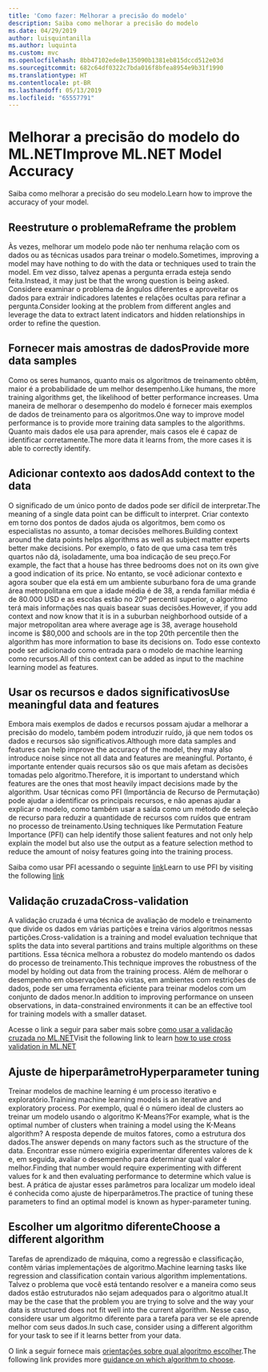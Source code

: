```yaml
---
title: 'Como fazer: Melhorar a precisão do modelo'
description: Saiba como melhorar a precisão do modelo
ms.date: 04/29/2019
author: luisquintanilla
ms.author: luquinta
ms.custom: mvc
ms.openlocfilehash: 8bb47102ede8e135090b1381eb815dccd512e03d
ms.sourcegitcommit: 682c64df0322c7bda016f8bfea8954e9b31f1990
ms.translationtype: HT
ms.contentlocale: pt-BR
ms.lasthandoff: 05/13/2019
ms.locfileid: "65557791"
---
```

# <a name="improve-mlnet-model-accuracy"></a><span data-ttu-id="ea659-103">Melhorar a precisão do modelo do ML.NET</span><span class="sxs-lookup"><span data-stu-id="ea659-103">Improve ML.NET Model Accuracy</span></span>

<span data-ttu-id="ea659-104">Saiba como melhorar a precisão do seu modelo.</span><span class="sxs-lookup"><span data-stu-id="ea659-104">Learn how to improve the accuracy of your model.</span></span>

## <a name="reframe-the-problem"></a><span data-ttu-id="ea659-105">Reestruture o problema</span><span class="sxs-lookup"><span data-stu-id="ea659-105">Reframe the problem</span></span>

<span data-ttu-id="ea659-106">Às vezes, melhorar um modelo pode não ter nenhuma relação com os dados ou as técnicas usados para treinar o modelo.</span><span class="sxs-lookup"><span data-stu-id="ea659-106">Sometimes, improving a model may have nothing to do with the data or techniques used to train the model.</span></span> <span data-ttu-id="ea659-107">Em vez disso, talvez apenas a pergunta errada esteja sendo feita.</span><span class="sxs-lookup"><span data-stu-id="ea659-107">Instead, it may just be that the wrong question is being asked.</span></span> <span data-ttu-id="ea659-108">Considere examinar o problema de ângulos diferentes e aproveitar os dados para extrair indicadores latentes e relações ocultas para refinar a pergunta.</span><span class="sxs-lookup"><span data-stu-id="ea659-108">Consider looking at the problem from different angles and leverage the data to extract latent indicators and hidden relationships in order to refine the question.</span></span>

## <a name="provide-more-data-samples"></a><span data-ttu-id="ea659-109">Fornecer mais amostras de dados</span><span class="sxs-lookup"><span data-stu-id="ea659-109">Provide more data samples</span></span>

<span data-ttu-id="ea659-110">Como os seres humanos, quanto mais os algoritmos de treinamento obtêm, maior é a probabilidade de um melhor desempenho.</span><span class="sxs-lookup"><span data-stu-id="ea659-110">Like humans, the more training algorithms get, the likelihood of better performance increases.</span></span> <span data-ttu-id="ea659-111">Uma maneira de melhorar o desempenho do modelo é fornecer mais exemplos de dados de treinamento para os algoritmos.</span><span class="sxs-lookup"><span data-stu-id="ea659-111">One way to improve model performance is to provide more training data samples to the algorithms.</span></span> <span data-ttu-id="ea659-112">Quanto mais dados ele usa para aprender, mais casos ele é capaz de identificar corretamente.</span><span class="sxs-lookup"><span data-stu-id="ea659-112">The more data it learns from, the more cases it is able to correctly identify.</span></span>

## <a name="add-context-to-the-data"></a><span data-ttu-id="ea659-113">Adicionar contexto aos dados</span><span class="sxs-lookup"><span data-stu-id="ea659-113">Add context to the data</span></span>

<span data-ttu-id="ea659-114">O significado de um único ponto de dados pode ser difícil de interpretar.</span><span class="sxs-lookup"><span data-stu-id="ea659-114">The meaning of a single data point can be difficult to interpret.</span></span> <span data-ttu-id="ea659-115">Criar contexto em torno dos pontos de dados ajuda os algoritmos, bem como os especialistas no assunto, a tomar decisões melhores.</span><span class="sxs-lookup"><span data-stu-id="ea659-115">Building context around the data points helps algorithms as well as subject matter experts better make decisions.</span></span> <span data-ttu-id="ea659-116">Por exemplo, o fato de que uma casa tem três quartos não dá, isoladamente, uma boa indicação de seu preço.</span><span class="sxs-lookup"><span data-stu-id="ea659-116">For example, the fact that a house has three bedrooms does not on its own give a good indication of its price.</span></span> <span data-ttu-id="ea659-117">No entanto, se você adicionar contexto e agora souber que ela está em um ambiente suburbano fora de uma grande área metropolitana em que a idade média é de 38, a renda familiar média é de 80.000 USD e as escolas estão no 20º percentil superior, o algoritmo terá mais informações nas quais basear suas decisões.</span><span class="sxs-lookup"><span data-stu-id="ea659-117">However, if you add context and now know that it is in a suburban neighborhood outside of a major metropolitan area where average age is 38, average household income is $80,000 and schools are in the top 20th percentile then the algorithm has more information to base its decisions on.</span></span> <span data-ttu-id="ea659-118">Todo esse contexto pode ser adicionado como entrada para o modelo de machine learning como recursos.</span><span class="sxs-lookup"><span data-stu-id="ea659-118">All of this context can be added as input to the machine learning model as features.</span></span>

## <a name="use-meaningful-data-and-features"></a><span data-ttu-id="ea659-119">Usar os recursos e dados significativos</span><span class="sxs-lookup"><span data-stu-id="ea659-119">Use meaningful data and features</span></span>

<span data-ttu-id="ea659-120">Embora mais exemplos de dados e recursos possam ajudar a melhorar a precisão do modelo, também podem introduzir ruído, já que nem todos os dados e recursos são significativos.</span><span class="sxs-lookup"><span data-stu-id="ea659-120">Although more data samples and features can help improve the accuracy of the model, they may also introduce noise since not all data and features are meaningful.</span></span> <span data-ttu-id="ea659-121">Portanto, é importante entender quais recursos são os que mais afetam as decisões tomadas pelo algoritmo.</span><span class="sxs-lookup"><span data-stu-id="ea659-121">Therefore, it is important to understand which features are the ones that most heavily impact decisions made by the algorithm.</span></span> <span data-ttu-id="ea659-122">Usar técnicas como PFI (Importância de Recurso de Permutação) pode ajudar a identificar os principais recursos, e não apenas ajudar a explicar o modelo, como também usar a saída como um método de seleção de recurso para reduzir a quantidade de recursos com ruídos que entram no processo de treinamento.</span><span class="sxs-lookup"><span data-stu-id="ea659-122">Using techniques like Permutation Feature Importance (PFI) can help identify those salient features and not only help explain the model but also use the output as a feature selection method to reduce the amount of noisy features going into the training process.</span></span>

<span data-ttu-id="ea659-123">Saiba como usar PFI acessando o seguinte [link](../how-to-guides/explain-machine-learning-model-permutation-feature-importance-ml-net.md)</span><span class="sxs-lookup"><span data-stu-id="ea659-123">Learn to use PFI by visiting the following [link](../how-to-guides/explain-machine-learning-model-permutation-feature-importance-ml-net.md)</span></span>

## <a name="cross-validation"></a><span data-ttu-id="ea659-124">Validação cruzada</span><span class="sxs-lookup"><span data-stu-id="ea659-124">Cross-validation</span></span>

<span data-ttu-id="ea659-125">A validação cruzada é uma técnica de avaliação de modelo e treinamento que divide os dados em várias partições e treina vários algoritmos nessas partições.</span><span class="sxs-lookup"><span data-stu-id="ea659-125">Cross-validation is a training and model evaluation technique that splits the data into several partitions and trains multiple algorithms on these partitions.</span></span> <span data-ttu-id="ea659-126">Essa técnica melhora a robustez do modelo mantendo os dados do processo de treinamento.</span><span class="sxs-lookup"><span data-stu-id="ea659-126">This technique improves the robustness of the model by holding out data from the training process.</span></span> <span data-ttu-id="ea659-127">Além de melhorar o desempenho em observações não vistas, em ambientes com restrições de dados, pode ser uma ferramenta eficiente para treinar modelos com um conjunto de dados menor.</span><span class="sxs-lookup"><span data-stu-id="ea659-127">In addition to improving performance on unseen observations, in data-constrained environments it can be an effective tool for training models with a smaller dataset.</span></span>

<span data-ttu-id="ea659-128">Acesse o link a seguir para saber mais sobre [como usar a validação cruzada no ML.NET](../how-to-guides/train-machine-learning-model-cross-validation-ml-net.md)</span><span class="sxs-lookup"><span data-stu-id="ea659-128">Visit the following link to learn [how to use cross validation in ML.NET](../how-to-guides/train-machine-learning-model-cross-validation-ml-net.md)</span></span>

## <a name="hyperparameter-tuning"></a><span data-ttu-id="ea659-129">Ajuste de hiperparâmetro</span><span class="sxs-lookup"><span data-stu-id="ea659-129">Hyperparameter tuning</span></span>

<span data-ttu-id="ea659-130">Treinar modelos de machine learning é um processo iterativo e exploratório.</span><span class="sxs-lookup"><span data-stu-id="ea659-130">Training machine learning models is an iterative and exploratory process.</span></span> <span data-ttu-id="ea659-131">Por exemplo, qual é o número ideal de clusters ao treinar um modelo usando o algoritmo K-Means?</span><span class="sxs-lookup"><span data-stu-id="ea659-131">For example, what is the optimal number of clusters when training a model using the K-Means algorithm?</span></span> <span data-ttu-id="ea659-132">A resposta depende de muitos fatores, como a estrutura dos dados.</span><span class="sxs-lookup"><span data-stu-id="ea659-132">The answer depends on many factors such as the structure of the data.</span></span> <span data-ttu-id="ea659-133">Encontrar esse número exigiria experimentar diferentes valores de k e, em seguida, avaliar o desempenho para determinar qual valor é melhor.</span><span class="sxs-lookup"><span data-stu-id="ea659-133">Finding that number would require experimenting with different values for k and then evaluating performance to determine which value is best.</span></span> <span data-ttu-id="ea659-134">A prática de ajustar esses parâmetros para localizar um modelo ideal é conhecida como ajuste de hiperparâmetros.</span><span class="sxs-lookup"><span data-stu-id="ea659-134">The practice of tuning these parameters to find an optimal model is known as hyper-parameter tuning.</span></span>

## <a name="choose-a-different-algorithm"></a><span data-ttu-id="ea659-135">Escolher um algoritmo diferente</span><span class="sxs-lookup"><span data-stu-id="ea659-135">Choose a different algorithm</span></span>

<span data-ttu-id="ea659-136">Tarefas de aprendizado de máquina, como a regressão e classificação, contêm várias implementações de algoritmo.</span><span class="sxs-lookup"><span data-stu-id="ea659-136">Machine learning tasks like regression and classification contain various algorithm implementations.</span></span> <span data-ttu-id="ea659-137">Talvez o problema que você está tentando resolver e a maneira como seus dados estão estruturados não sejam adequados para o algoritmo atual.</span><span class="sxs-lookup"><span data-stu-id="ea659-137">It may be the case that the problem you are trying to solve and the way your data is structured does not fit well into the current algorithm.</span></span> <span data-ttu-id="ea659-138">Nesse caso, considere usar um algoritmo diferente para a tarefa para ver se ele aprende melhor com seus dados.</span><span class="sxs-lookup"><span data-stu-id="ea659-138">In such case, consider using a different algorithm for your task to see if it learns better from your data.</span></span>

<span data-ttu-id="ea659-139">O link a seguir fornece mais [orientações sobre qual algoritmo escolher](../how-to-choose-an-ml-net-algorithm.md).</span><span class="sxs-lookup"><span data-stu-id="ea659-139">The following link provides more [guidance on which algorithm to choose](../how-to-choose-an-ml-net-algorithm.md).</span></span>
